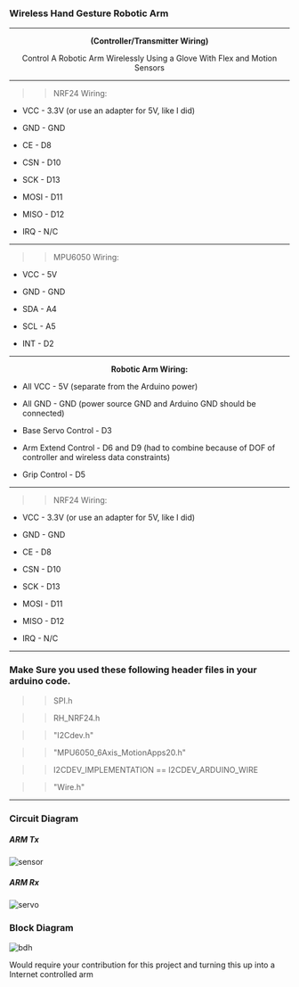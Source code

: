 <h3> Wireless Hand Gesture Robotic Arm </h3>

---

<p align="center"> <b> (Controller/Transmitter Wiring) </b> </p>




<p align="center"> Control A Robotic Arm Wirelessly Using a Glove With Flex and Motion Sensors </p>

---

>>NRF24 Wiring:

* VCC - 3.3V (or use an adapter for 5V, like I did)

* GND - GND

* CE - D8

* CSN - D10

* SCK - D13

* MOSI - D11

* MISO - D12

* IRQ - N/C

---

>>MPU6050 Wiring:

* VCC - 5V

* GND - GND

* SDA - A4

* SCL - A5

* INT - D2

---

<p align="center"> <b> Robotic Arm Wiring: </b> </p>

* All VCC - 5V (separate from the Arduino power)

* All GND - GND (power source GND and Arduino GND should be connected)

* Base Servo Control - D3

* Arm Extend Control - D6 and D9 (had to combine because of DOF of controller and wireless data constraints)

* Grip Control - D5

---

>>NRF24 Wiring:

* VCC - 3.3V (or use an adapter for 5V, like I did)

* GND - GND

* CE - D8

* CSN - D10

* SCK - D13

* MOSI - D11

* MISO - D12

* IRQ - N/C

---

### Make Sure you used these following header files in your arduino code.

>>SPI.h

>>RH_NRF24.h

>>"I2Cdev.h"

>>"MPU6050_6Axis_MotionApps20.h"

>>I2CDEV_IMPLEMENTATION == I2CDEV_ARDUINO_WIRE

>>"Wire.h"

---

<h3> Circuit Diagram </h3>

<h5> ARM Tx </h5>

![sensor](https://user-images.githubusercontent.com/43617730/103088166-f42d5f00-460f-11eb-8627-39b03dfb8256.jpg)

<h5> ARM Rx </h5>

![servo](https://user-images.githubusercontent.com/43617730/103088216-2212a380-4610-11eb-8c9d-3dc17bea8958.jpg)

<h3> Block Diagram </h3>

![bdh](https://user-images.githubusercontent.com/43617730/103088430-ceed2080-4610-11eb-91cc-633919adacb0.jpg)

<n> Would require your contribution for this project and turning this up into a Internet controlled arm </n>
